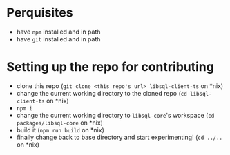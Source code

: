 
# Perquisites
- have `npm` installed and in path
- have `git` installed and in path

# Setting up the repo for contributing
- clone this repo (`git clone <this repo's url> libsql-client-ts` on *nix)
- change the current working directory to the cloned repo (`cd libsql-client-ts` on *nix)
- `npm i`
- change the current working directory to `libsql-core`'s workspace (`cd packages/libsql-core` on *nix)
- build it (`npm run build` on *nix)
- finally change back to base directory and start experimenting! (`cd ../..` on *nix)